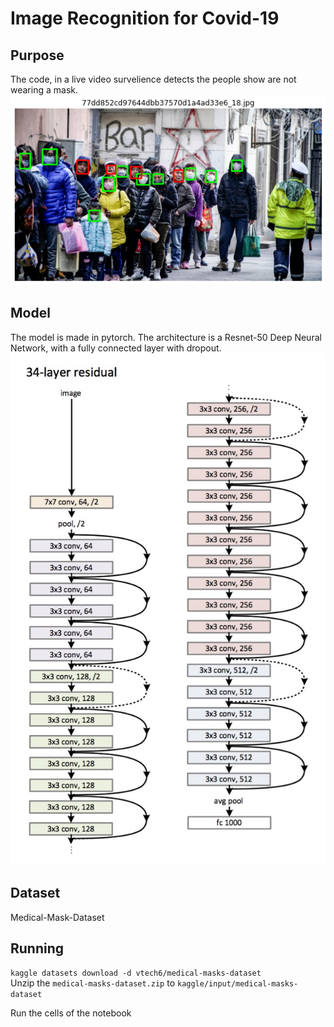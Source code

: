 # Image Recognition for Covid-19

## Purpose 
The code, in a live video survelience detects the people show are not wearing a mask.
![Sample 1](sampleImages/download.png)

## Model
The model is made in pytorch. The architecture is a Resnet-50 Deep Neural Network, with a fully connected layer with dropout.
![Sample 2](sampleImages/XTo6Q.png)

## Dataset
Medical-Mask-Dataset

## Running
```kaggle datasets download -d vtech6/medical-masks-dataset``` <br>
Unzip the `medical-masks-dataset.zip` to `kaggle/input/medical-masks-dataset` <br>

Run the cells of the notebook